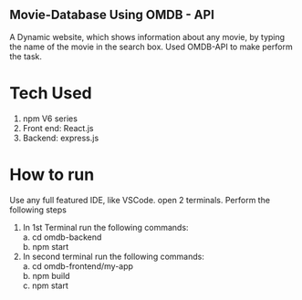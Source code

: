 ## Movie-Database Using OMDB - API
A Dynamic website, which shows information about any movie, by typing the name of the movie in the search box. Used OMDB-API to make perform the task. 

# Tech Used
1. npm V6 series
2. Front end: React.js
3. Backend: express.js

# How to run 
Use any full featured IDE, like VSCode. open 2 terminals. Perform the following steps  
1. In 1st Terminal run the following commands:  
  a. cd omdb-backend  
  b. npm start  
2. In second terminal run the following commands:  
  a. cd omdb-frontend/my-app  
  b. npm build  
  c. npm start
